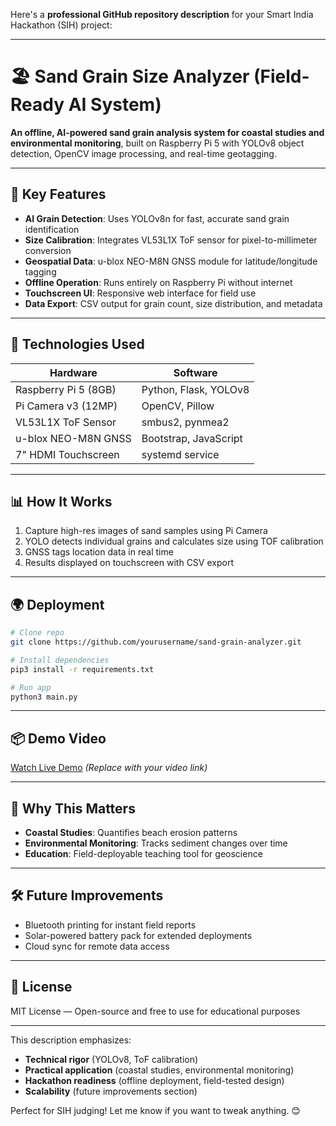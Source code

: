 Here's a **professional GitHub repository description** for your Smart India Hackathon (SIH) project:

---

# 🏖️ **Sand Grain Size Analyzer (Field-Ready AI System)**

**An offline, AI-powered sand grain analysis system for coastal studies and environmental monitoring**, built on Raspberry Pi 5 with YOLOv8 object detection, OpenCV image processing, and real-time geotagging.

---

## 🚀 **Key Features**
- **AI Grain Detection**: Uses YOLOv8n for fast, accurate sand grain identification
- **Size Calibration**: Integrates VL53L1X ToF sensor for pixel-to-millimeter conversion
- **Geospatial Data**: u-blox NEO-M8N GNSS module for latitude/longitude tagging
- **Offline Operation**: Runs entirely on Raspberry Pi without internet
- **Touchscreen UI**: Responsive web interface for field use
- **Data Export**: CSV output for grain count, size distribution, and metadata

---

## 🔧 **Technologies Used**
| Hardware | Software |
|----------|----------|
| Raspberry Pi 5 (8GB) | Python, Flask, YOLOv8 |
| Pi Camera v3 (12MP) | OpenCV, Pillow |
| VL53L1X ToF Sensor | smbus2, pynmea2 |
| u-blox NEO-M8N GNSS | Bootstrap, JavaScript |
| 7" HDMI Touchscreen | systemd service |

---

## 📊 **How It Works**
1. Capture high-res images of sand samples using Pi Camera
2. YOLO detects individual grains and calculates size using TOF calibration
3. GNSS tags location data in real time
4. Results displayed on touchscreen with CSV export

---

## 🌍 **Deployment**
```bash
# Clone repo
git clone https://github.com/yourusername/sand-grain-analyzer.git

# Install dependencies
pip3 install -r requirements.txt

# Run app
python3 main.py
```

---

## 📦 **Demo Video**
[Watch Live Demo](https://youtu.be/your-video-id) *(Replace with your video link)*

---

## 🌟 **Why This Matters**
- **Coastal Studies**: Quantifies beach erosion patterns
- **Environmental Monitoring**: Tracks sediment changes over time
- **Education**: Field-deployable teaching tool for geoscience

---

## 🛠️ **Future Improvements**
- Bluetooth printing for instant field reports
- Solar-powered battery pack for extended deployments
- Cloud sync for remote data access

---

## 📝 **License**
MIT License — Open-source and free to use for educational purposes

---

This description emphasizes:
- **Technical rigor** (YOLOv8, ToF calibration)
- **Practical application** (coastal studies, environmental monitoring)
- **Hackathon readiness** (offline deployment, field-tested design)
- **Scalability** (future improvements section)

Perfect for SIH judging! Let me know if you want to tweak anything. 😊
